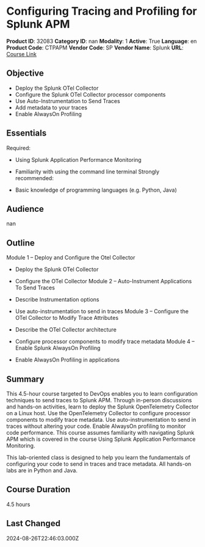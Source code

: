 # Configuring Tracing and Profiling for Splunk APM

**Product ID**: 32083
**Category ID**: nan
**Modality**: 1
**Active**: True
**Language**: en
**Product Code**: CTPAPM
**Vendor Code**: SP
**Vendor Name**: Splunk
**URL**: [Course Link](https://www.fastlaneus.com/course/splunk-ctpapm)

## Objective
- Deploy the Splunk OTel Collector
- Configure the Splunk OTel Collector processor components
- Use Auto-Instrumentation to Send Traces
- Add metadata to your traces
- Enable AlwaysOn Profiling

## Essentials
Required:



- Using Splunk Application Performance Monitoring
- Familiarity with using the command line terminal
Strongly recommended:



- Basic knowledge of programming languages (e.g. Python, Java)

## Audience
nan

## Outline
Module 1 – Deploy and Configure the Otel Collector


- Deploy the Splunk OTel Collector
- Configure the OTel Collector
Module 2 – Auto-Instrument Applications To Send Traces


- Describe Instrumentation options
- Use auto-instrumentation to send in traces
Module 3 – Configure the OTel Collector to Modify Trace Attributes


- Describe the OTel Collector architecture
- Configure processor components to modify trace metadata
Module 4 – Enable Splunk AlwaysOn Profiling


- Enable AlwaysOn Profiling in applications

## Summary
This 4.5-hour course targeted to DevOps enables you to learn configuration techniques to send traces to Splunk APM. Through in-person discussions and hands-on activities, learn to deploy the Splunk OpenTelemetry Collector on a Linux host. Use the
OpenTelemetry Collector to configure processor components to modify trace metadata. Use auto-instrumentation to send in traces without altering your code. Enable AlwaysOn profiling to monitor code performance. This course assumes familiarity with navigating Splunk APM which is covered in the course Using Splunk Application Performance Monitoring.

This lab-oriented class is designed to help you learn the fundamentals of configuring your code to send in traces and trace metadata. All hands-on labs are in Python and Java.

## Course Duration
4.5 hours

## Last Changed
2024-08-26T22:46:03.000Z
